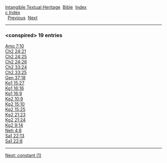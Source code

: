 [Intangible Textual Heritage](../../index)  [Bible](../index) 
[Index](index)   
[c Index](_c_)  
  [Previous](c02485)  [Next](c02487) 

------------------------------------------------------------------------

### &lt;conspired&gt; 19 entries

[Amo 7:10](../kjv/amo007.htm#010)  
[Ch2 24:21](../kjv/ch2024.htm#021)  
[Ch2 24:25](../kjv/ch2024.htm#025)  
[Ch2 24:26](../kjv/ch2024.htm#026)  
[Ch2 33:24](../kjv/ch2033.htm#024)  
[Ch2 33:25](../kjv/ch2033.htm#025)  
[Gen 37:18](../kjv/gen037.htm#018)  
[Kg1 15:27](../kjv/kg1015.htm#027)  
[Kg1 16:16](../kjv/kg1016.htm#016)  
[Kg1 16:9](../kjv/kg1016.htm#009)  
[Kg2 10:9](../kjv/kg2010.htm#009)  
[Kg2 15:10](../kjv/kg2015.htm#010)  
[Kg2 15:25](../kjv/kg2015.htm#025)  
[Kg2 21:23](../kjv/kg2021.htm#023)  
[Kg2 21:24](../kjv/kg2021.htm#024)  
[Kg2 9:14](../kjv/kg2009.htm#014)  
[Neh 4:8](../kjv/neh004.htm#008)  
[Sa1 22:13](../kjv/sa1022.htm#013)  
[Sa1 22:8](../kjv/sa1022.htm#008)  

------------------------------------------------------------------------

[Next: constant (1)](c02487)
